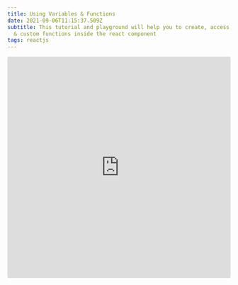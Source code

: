 ```yaml
---
title: Using Variables & Functions
date: 2021-09-06T11:15:37.509Z
subtitle: This tutorial and playground will help you to create, access variables
  & custom functions inside the react component
tags: reactjs
---
```



<iframe src="https://codesandbox.io/embed/broken-cherry-fopev?autoresize=1&fontsize=14&hidenavigation=1&module=%2Fsrc%2FApp.js&moduleview=1&theme=dark&view=editor&view=preview"
     style="width:100%; height:500px; border:0; border-radius: 4px; overflow:hidden;"
     title="broken-cherry-fopev"
     allow="accelerometer; ambient-light-sensor; camera; encrypted-media; geolocation; gyroscope; hid; microphone; midi; payment; usb; vr; xr-spatial-tracking"
     sandbox="allow-forms allow-modals allow-popups allow-presentation allow-same-origin allow-scripts"
   ></iframe>

